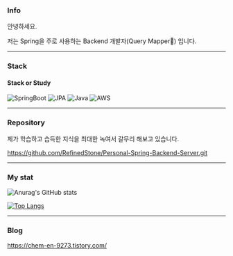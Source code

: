 

### Info
  
안녕하세요.

저는 Spring을 주로 사용하는 Backend 개발자(Query Mapper:rofl:) 입니다.

<hr/>

### Stack
#### Stack or Study

![SpringBoot](https://img.shields.io/badge/springboot-6DB33F?style=for-the-badge&logo=springboot&logoColor=white)
![JPA](https://img.shields.io/badge/jpa-6DB33F?style=for-the-badge&logo=spring&logoColor=white)
![Java](https://img.shields.io/badge/java-%23ED8B00.svg?style=for-the-badge&logo=java&logoColor=white)
![AWS](https://img.shields.io/badge/AWS-%23FF9900.svg?style=for-the-badge&logo=amazon-aws&logoColor=white)



<hr/>

### Repository

제가 학습하고 습득한 지식을 최대한 녹여서 갈무리 해보고 있습니다.

https://github.com/RefinedStone/Personal-Spring-Backend-Server.git
<hr/>


### My stat
![Anurag's GitHub stats](https://github-readme-stats.vercel.app/api?username=RefinedStone&&show_icons=true&theme=transparent)




[![Top Langs](https://github-readme-stats.vercel.app/api/top-langs/?username=RefinedStone&&hide=javascript,html,SCSS,CSS,PHP&layout=compact)](https://github.com/RefinedStone/github-readme-stats)  




<hr/>


### Blog
https://chem-en-9273.tistory.com/
